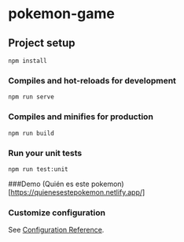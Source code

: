 # pokemon-game

## Project setup
```
npm install
```

### Compiles and hot-reloads for development
```
npm run serve
```

### Compiles and minifies for production
```
npm run build
```

### Run your unit tests
```
npm run test:unit
```
###Demo
(Quién es este pokemon)[https://quienesestepokemon.netlify.app/]
### Customize configuration
See [Configuration Reference](https://cli.vuejs.org/config/).
